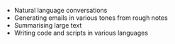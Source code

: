 - Natural language conversations 
- Generating emails in various tones from rough notes
- Summarising large text 
- Writing code and scripts in various languages 